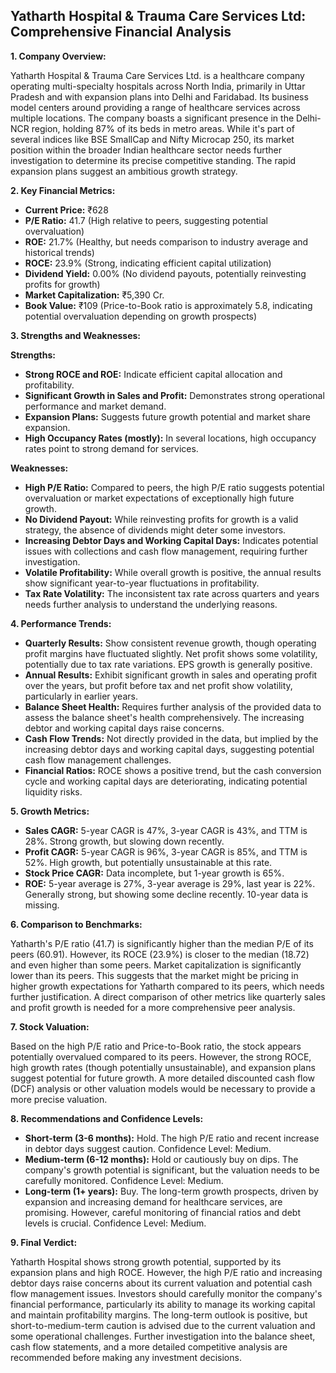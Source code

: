 ## Yatharth Hospital & Trauma Care Services Ltd: Comprehensive Financial Analysis

**1. Company Overview:**

Yatharth Hospital & Trauma Care Services Ltd. is a healthcare company operating multi-specialty hospitals across North India, primarily in Uttar Pradesh and with expansion plans into Delhi and Faridabad.  Its business model centers around providing a range of healthcare services across multiple locations.  The company boasts a significant presence in the Delhi-NCR region, holding 87% of its beds in metro areas.  While it's part of several indices like BSE SmallCap and Nifty Microcap 250, its market position within the broader Indian healthcare sector needs further investigation to determine its precise competitive standing.  The rapid expansion plans suggest an ambitious growth strategy.

**2. Key Financial Metrics:**

* **Current Price:** ₹628
* **P/E Ratio:** 41.7 (High relative to peers, suggesting potential overvaluation)
* **ROE:** 21.7% (Healthy, but needs comparison to industry average and historical trends)
* **ROCE:** 23.9% (Strong, indicating efficient capital utilization)
* **Dividend Yield:** 0.00% (No dividend payouts, potentially reinvesting profits for growth)
* **Market Capitalization:** ₹5,390 Cr.
* **Book Value:** ₹109 (Price-to-Book ratio is approximately 5.8, indicating potential overvaluation depending on growth prospects)


**3. Strengths and Weaknesses:**

**Strengths:**

* **Strong ROCE and ROE:** Indicate efficient capital allocation and profitability.
* **Significant Growth in Sales and Profit:**  Demonstrates strong operational performance and market demand.
* **Expansion Plans:**  Suggests future growth potential and market share expansion.
* **High Occupancy Rates (mostly):**  In several locations, high occupancy rates point to strong demand for services.


**Weaknesses:**

* **High P/E Ratio:**  Compared to peers, the high P/E ratio suggests potential overvaluation or market expectations of exceptionally high future growth.
* **No Dividend Payout:**  While reinvesting profits for growth is a valid strategy, the absence of dividends might deter some investors.
* **Increasing Debtor Days and Working Capital Days:**  Indicates potential issues with collections and cash flow management, requiring further investigation.
* **Volatile Profitability:**  While overall growth is positive, the annual results show significant year-to-year fluctuations in profitability.
* **Tax Rate Volatility:**  The inconsistent tax rate across quarters and years needs further analysis to understand the underlying reasons.


**4. Performance Trends:**

* **Quarterly Results:** Show consistent revenue growth, though operating profit margins have fluctuated slightly.  Net profit shows some volatility, potentially due to tax rate variations. EPS growth is generally positive.
* **Annual Results:**  Exhibit significant growth in sales and operating profit over the years, but profit before tax and net profit show volatility, particularly in earlier years.
* **Balance Sheet Health:**  Requires further analysis of the provided data to assess the balance sheet's health comprehensively.  The increasing debtor and working capital days raise concerns.
* **Cash Flow Trends:**  Not directly provided in the data, but implied by the increasing debtor days and working capital days, suggesting potential cash flow management challenges.
* **Financial Ratios:**  ROCE shows a positive trend, but the cash conversion cycle and working capital days are deteriorating, indicating potential liquidity risks.


**5. Growth Metrics:**

* **Sales CAGR:**  5-year CAGR is 47%, 3-year CAGR is 43%, and TTM is 28%.  Strong growth, but slowing down recently.
* **Profit CAGR:** 5-year CAGR is 96%, 3-year CAGR is 85%, and TTM is 52%.  High growth, but potentially unsustainable at this rate.
* **Stock Price CAGR:**  Data incomplete, but 1-year growth is 65%.
* **ROE:** 5-year average is 27%, 3-year average is 29%, last year is 22%.  Generally strong, but showing some decline recently.  10-year data is missing.


**6. Comparison to Benchmarks:**

Yatharth's P/E ratio (41.7) is significantly higher than the median P/E of its peers (60.91).  However, its ROCE (23.9%) is closer to the median (18.72) and even higher than some peers.  Market capitalization is significantly lower than its peers.  This suggests that the market might be pricing in higher growth expectations for Yatharth compared to its peers, which needs further justification.  A direct comparison of other metrics like quarterly sales and profit growth is needed for a more comprehensive peer analysis.


**7. Stock Valuation:**

Based on the high P/E ratio and Price-to-Book ratio, the stock appears potentially overvalued compared to its peers.  However, the strong ROCE, high growth rates (though potentially unsustainable), and expansion plans suggest potential for future growth.  A more detailed discounted cash flow (DCF) analysis or other valuation models would be necessary to provide a more precise valuation.


**8. Recommendations and Confidence Levels:**

* **Short-term (3-6 months):** Hold.  The high P/E ratio and recent increase in debtor days suggest caution.  Confidence Level: Medium.
* **Medium-term (6-12 months):** Hold or cautiously buy on dips.  The company's growth potential is significant, but the valuation needs to be carefully monitored.  Confidence Level: Medium.
* **Long-term (1+ years):** Buy.  The long-term growth prospects, driven by expansion and increasing demand for healthcare services, are promising.  However, careful monitoring of financial ratios and debt levels is crucial. Confidence Level: Medium.


**9. Final Verdict:**

Yatharth Hospital shows strong growth potential, supported by its expansion plans and high ROCE. However, the high P/E ratio and increasing debtor days raise concerns about its current valuation and potential cash flow management issues.  Investors should carefully monitor the company's financial performance, particularly its ability to manage its working capital and maintain profitability margins.  The long-term outlook is positive, but short-to-medium-term caution is advised due to the current valuation and some operational challenges.  Further investigation into the balance sheet, cash flow statements, and a more detailed competitive analysis are recommended before making any investment decisions.
